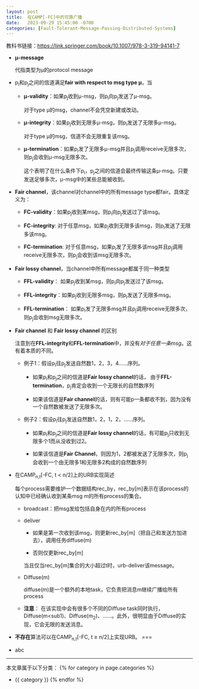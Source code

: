 ```yaml
---
layout: post
title:  在CAMP[-FC]中的可靠广播
date:   2023-09-29 15:45:00 -0700
categories: [Fault-Tolerant-Message-Passing-Distributed-Systems]
---
```


教科书链接：<https://link.springer.com/book/10.1007/978-3-319-94141-7>

+ **μ-message**
  
  代指类型为μ的protocol message

+ p<sub>i</sub>和p<sub>j</sub>之间的信道满足**fair with respect to msg type μ**，当

  + **μ-validity**：如果p<sub>j</sub>收到μ-msg，则p<sub>i</sub>向p<sub>j</sub>发送了μ-msg。

    对于type μ的msg，channel不会凭空新建或改动。
  + **μ-integrity**：如果p<sub>j</sub>收到无限多μ-msg，则p<sub>i</sub>发送了无限多μ-msg。

    对于type μ的msg，信道不会无限重复该msg。
  + **μ-termination**：如果p<sub>i</sub>发了无限多μ-msg并且p<sub>j</sub>调用receive无限多次，则p<sub>j</sub>会收到μ-msg无限多次。

    这个表明了在什么条件下p<sub>i</sub>，p<sub>j</sub>之间的信道会最终传输这条μ-msg。只要发送足够多次，μ-msg中的某些总能被收到。

+ **Fair channel**，该channel对channel中的所有message type都fair。具体定义为：
  
  + **FC-validity**：如果p<sub>j</sub>收到某msg，则p<sub>i</sub>向p<sub>j</sub>发送过了该msg。

  + **FC-integrity**: 对于任意msg，如果p<sub>j</sub>收到无限多该msg，则p<sub>i</sub>发送了无限多该msg。

  + **FC-termination**: 对于任意msg，如果p<sub>i</sub>发了无限多该msg并且p<sub>j</sub>调用receive无限多次，则p<sub>j</sub>会收到该msg无限多次。

+ **Fair lossy channel**，当channel中所有message都属于同一种类型
  
  + **FFL-validity**： 如果p<sub>j</sub>收到某msg，则p<sub>i</sub>向p<sub>j</sub>发送过了该msg。
  
  + **FFL-integrity**：如果p<sub>j</sub>收到无限多msg，则p<sub>i</sub>发送了无限多msg。
  
  + **FFL-termination**： 如果p<sub>i</sub>发了无限多msg并且p<sub>j</sub>调用receive无限多次，则p<sub>j</sub>会收到msg无限多次。

+ **Fair channel** 和 **Fair lossy channel** 的区别

  注意到在**FFL-integrity**和**FFL-termination**中，并没有*对于任意一条msg*。这有着本质的不同。

  + 例子1：假设p<sub>i</sub>往p<sub>j</sub>发送自然数1，2，3，4……序列。

    + 如果p<sub>i</sub>和p<sub>j</sub>之间的信道是**Fair lossy channel**的话，
      由于**FFL-termination**，p<sub>j</sub>肯定会收到一个无限长的自然数序列

    + 如果该信道是**Fair channel**的话，则有可能p<j>一条都收不到，因为没有一个自然数被发送了无限多次。

  + 例子2：假设p<sub>i</sub>往p<sub>j</sub>发送自然数1，2，1，2，……序列。

    + 如果p<sub>i</sub>和p<sub>j</sub>之间的信道是**Fair lossy channel**的话，有可能p<sub>j</sub>只收到无限多个1而从没收到过2。

    + 如果该信道是**Fair Channel**，则因为1，2都被发送了无限多次，则p<sub>j</sub>会收到一个由无限多1和无限多2构成的自然数序列

+ 在CAMP<sub>n,t</sub>[-FC, t &lt; n/2]上的URB实现简述

    每个process需要维护一个数据结构rec_by，rec_by[m]表示在该process的认知中已经确认收到某条msg *m*的所有process的集合。

    + broadcast：把msg发给包括自身在内的所有process

    + deliver

        + 如果是第一次收到该msg，则更新rec_by[m]（把自己和发送方加进去），调用任务diffuse(m)

        + 否则仅更新rec_by[m]

        当且仅当rec_by[m]集合的大小超过t时，urb-deliver该message。

    + Diffuse(m)

        diffuse(m)是一个额外的本地task，它负责把消息m继续广播给所有process

    + **注意**： 在该实现中会有很多个不同的Diffuse task同时执行，Diffuse(m<sub1</sub>)、Diffuse(m<sub>2</sub>)、……。此外，很明显由于Diffuse的实现，它会无限的发送消息。

+ **不存在**算法可以在CAMP<sub>n,t</sub>[-FC, t &ge; n/2]上实现URB。
===

+ abc

---
本文章属于以下分类：
{% for category in page.categories %}
- {{ category }}
{% endfor %}